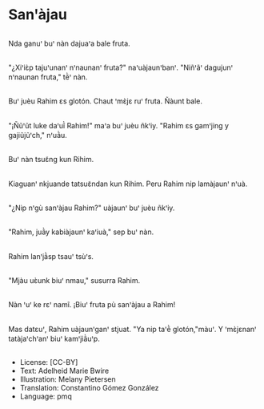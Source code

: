 # Sanꞌàjau

##
Nda ganuꞌ buꞌ nàn dajuaꞌa bale fruta.

##
"¿Xiꞌiɛ̀p tajuꞌunanꞌ nꞌnaunanꞌ fruta?" naꞌuàjaunꞌbanꞌ. "Niñꞌãꞌ dagujunꞌ nꞌnaunan fruta," tẽ̀ꞌ nàn.

##
Buꞌ juèu Rahim ɛs glotón. Chaut ꞌmɛ̀jɛ ruꞌ fruta. Ñàunt bale.

##
"¡Ñũꞌũt luke daꞌuĩ̀ Rahim!" maꞌa buꞌ juèu ñkꞌiy. "Rahim ɛs gamꞌjing y gajiũjũꞌch," nꞌuã̀u.

##
Buꞌ nàn tsuɛ̃ng kun Rihim.

##
Kiaguanꞌ nkjuande tatsuɛ̃ndan kun Rihim. Peru Rahim nip lamàjaunꞌ nꞌuà.

##
"¿Nip nꞌgù sanꞌàjau Rahim?" uàjaunꞌ buꞌ juèu ñkꞌiy.

##
"Rahim, juã̀y kabiàjaunꞌ kaꞌiuà," sep buꞌ nàn.

##
Rahim lanꞌjã̀sp tsauꞌ tsùꞌs.

##
"Mjàu uɛ̀unk biuꞌ nmau," susurra Rahim.

##
Nàn ꞌuꞌ ke rɛꞌ namĩ. ¡Biuꞌ fruta pù sanꞌàjau a Rahim!

##
Mas datɛuꞌ, Rahim uàjaunꞌganꞌ stjuat. "Ya nip taꞌẽ̀ glotón,"màuꞌ. Y ꞌmɛ̀jɛnanꞌ tatàjaꞌchꞌanꞌ biuꞌ kamꞌjiã̀uꞌp.

##
* License: [CC-BY]
* Text: Adelheid Marie Bwire
* Illustration: Melany Pietersen
* Translation: Constantino Gómez González
* Language: pmq

